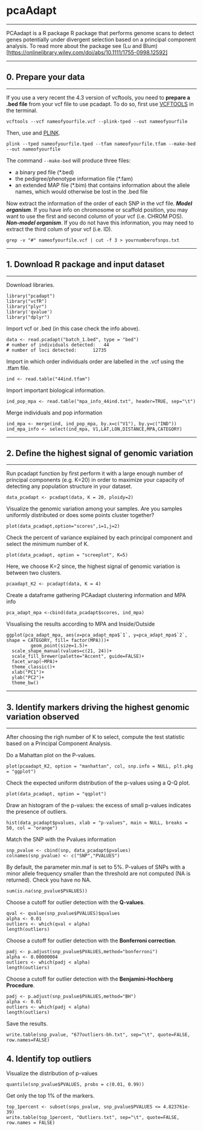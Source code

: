 # pcaAdapt

---

PCAadapt is a R package R package that performs genome scans to detect genes potentially under divergent selection based on a principal component analysis. To read more about the package see (Lu and Blum)[https://onlinelibrary.wiley.com/doi/abs/10.1111/1755-0998.12592]

---
## 0. Prepare your data
---

If you use a very recent the 4.3 version of vcftools, you need to **prepare a .bed file** from your vcf file to use pcadapt.
To do so, first use [VCFTOOLS](http://vcftools.sourceforge.net) in the terminal.
```{r, engine = 'bash', eval = FALSE}
vcftools --vcf nameofyourfile.vcf --plink-tped --out nameofyourfile
```

Then, use and [PLINK](http://zzz.bwh.harvard.edu/plink/).
```{r, engine = 'bash', eval = FALSE}
plink --tped nameofyourfile.tped --tfam nameofyourfile.tfam --make-bed --out nameofyourfile
```

The command `--make-bed` will produce three files:
- a binary ped file (*.bed)
- the pedigree/phenotype information file (*.fam)
- an extended MAP file (*.bim) that contains information about the allele names, which would otherwise be lost in the .bed file

Now extract the information of the order of each SNP in the vcf file. 
***Model organism***. If you have info on chromosome or scaffold position, you may want to use the first and second column of your vcf (i.e. CHROM POS).
***Non-model organism***. If you do not have this information, you may need to extract the third colum of your vcf (i.e. ID).
```{r, engine = 'bash', eval = FALSE}
grep -v "#" nameofyourfile.vcf | cut -f 3 > yournumberofsnps.txt
```
---
## 1. Download R package and input dataset
---

Download libraries. 
```{r}
library("pcadapt") 
library("vcfR")
library("plyr")
library('qvalue')
library("dplyr")
```

Import vcf or .bed (in this case check the info above).
```{r}
data <- read.pcadapt("batch_1.bed", type = "bed")
# number of individuals detected:	44
# number of loci detected:		12735
```

Import in which order individuals order are labelled in the .vcf using the .tfam file.
```{r}
ind <- read.table("44ind.tfam")
```

Import important biological information.
```{r}
ind_pop_mpa <- read.table("mpa_info_44ind.txt", header=TRUE, sep="\t")
```

Merge individuals and pop information
```{r}
ind_mpa <- merge(ind, ind_pop_mpa, by.x=c("V1"), by.y=c("IND"))
ind_mpa_info <- select(ind_mpa, V1,LAT,LON,DISTANCE,MPA,CATEGORY)
```

---
## 2. Define the highest signal of genomic variation
---

Run pcadapt function by first perform it with a large enough number of principal components (e.g. K=20) in order to maximize your capacity of detecting any population structure in your dataset.
```{r}
data_pcadapt <- pcadapt(data, K = 20, ploidy=2) 
```

Visualize the genomic variation among your samples. 
Are you samples uniformly distributed or does some points cluster together?
```{r}
plot(data_pcadapt,option="scores",i=1,j=2)
```

Check the percent of variance explained by each principal component and select the minimum number of K.
```{r}
plot(data_pcadapt, option = "screeplot", K=5)
```

Here, we choose K=2 since, the highest signal of genomic variation is between two clusters. 
```{r}
pcaadapt_K2 <- pcadapt(data, K = 4)
```

Create a dataframe gathering PCAadapt clustering information and MPA info
```{r}
pca_adapt_mpa <-cbind(data_pcadapt$scores, ind_mpa) 
```

Visualising the results according to MPA and Inside/Outside
```{r}
ggplot(pca_adapt_mpa, aes(x=pca_adapt_mpa$`1`, y=pca_adapt_mpa$`2`, shape = CATEGORY, fill= factor(MPA)))+
         geom_point(size=1.5)+
  scale_shape_manual(values=c(21, 24))+
  scale_fill_brewer(palette="Accent", guide=FALSE)+
  facet_wrap(~MPA)+
  theme_classic()+
  xlab("PC1")+
  ylab("PC2")+ 
  theme_bw()
```

---
## 3. Identify markers driving the highest genomic variation observed
---

After choosing the righ number of K to select, compute the test statistic based on a Principal Component Analysis.

Do a Mahattan plot on the P-values.
```{r}
plot(pcaadapt_K2, option = "manhattan", col, snp.info = NULL, plt.pkg = "ggplot")
```

Check the expected uniform distribution of the p-values using a Q-Q plot.
```{r}
plot(data_pcadapt, option = "qqplot")
```

Draw an histogram of the p-values: the excess of small p-values indicates the presence of outliers.
```{r}
hist(data_pcadapt$pvalues, xlab = "p-values", main = NULL, breaks = 50, col = "orange")
```

Match the SNP with the Pvalues information
```{r}
snp_pvalue <- cbind(snp, data_pcadapt$pvalues) 
colnames(snp_pvalue) <- c("SNP","PVALUES")
```
By default, the parameter min.maf is set to 5%. P-values of SNPs with a minor allele frequency smaller than the threshold are not computed (NA is returned). Check you have no NA.
```{r}
sum(is.na(snp_pvalue$PVALUES))
```

Choose a cutoff for outlier detection with the **Q-values**.
```{r}
qval <- qvalue(snp_pvalue$PVALUES)$qvalues
alpha <- 0.01
outliers <- which(qval < alpha)
length(outliers)
```

Choose a cutoff for outlier detection with the **Bonferroni correction**.
```{r}
padj <- p.adjust(snp_pvalue$PVALUES,method="bonferroni")
alpha <- 0.00000004
outliers <- which(padj < alpha)
length(outliers)
```

Choose a cutoff for outlier detection with the **Benjamini-Hochberg Procedure**.
```{r}
padj <- p.adjust(snp_pvalue$PVALUES,method="BH")
alpha <- 0.01
outliers <- which(padj < alpha)
length(outliers)
```
Save the results.
```{r}
write.table(snp_pvalue, "677outliers-bh.txt", sep="\t", quote=FALSE, row.names=FALSE) 
```

## 4. Identify top outliers

Visualize the distribution of p-values
```{r}
quantile(snp_pvalue$PVALUES, probs = c(0.01, 0.99))
```

Get only the top 1% of the markers.
```{r}
top_1percent <- subset(snps_pvalue, snp_pvalue$PVALUES <= 4.823761e-39)
write.table(top_1percent, "Outliers.txt", sep="\t", quote=FALSE, row.names = FALSE)
```

